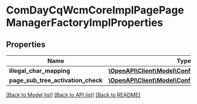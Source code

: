# ComDayCqWcmCoreImplPagePageManagerFactoryImplProperties

## Properties
Name | Type | Description | Notes
------------ | ------------- | ------------- | -------------
**illegal_char_mapping** | [**\OpenAPI\Client\Model\ConfigNodePropertyString**](ConfigNodePropertyString.md) |  | [optional] 
**page_sub_tree_activation_check** | [**\OpenAPI\Client\Model\ConfigNodePropertyBoolean**](ConfigNodePropertyBoolean.md) |  | [optional] 

[[Back to Model list]](../README.md#documentation-for-models) [[Back to API list]](../README.md#documentation-for-api-endpoints) [[Back to README]](../README.md)


